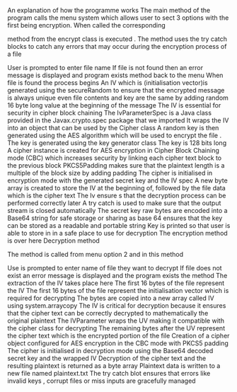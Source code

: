 An explanation of how the programme works The main method of the program calls the menu system which allows user to sect 3 options with the first being encryption. When called the corresponding

method from the encrypt class is executed . The method uses the try catch blocks to catch any errors that may occur during the encryption process of a file

User is prompted to enter file name If file is not found then an error message is displayed and program exists method back to the menu When file is found the process begins An IV which is (initialisation vector)is generated using the secureRandom to ensure that the encrypted message is always unique even file contents and key are the same by adding random 16 byte long value at the beginning of the message The IV is essential for security in cipher block chaining The IvParameterSpec is a Java class provided in the Javax.crypto.spec package that we imported It wraps the IV into an object that can be used by the Cipher class A random key is then generated using the AES algorithm which will be used to encrypt the file . The key is generated using the key generator class The key is 128 bits long A cipher instance is created for AES encryption in Cipher Block Chaining mode (CBC) which increases security by linking each cipher text block to the previous block PKCS5Padding makes sure that the plaintext length is a multiple of the block size by adding padding The cipher is initialised in encryption mode with the generated secret key and the IV spec A new byte array is created to store the IV at the beginning of, followed by the file data which is the cipher text The Iv ensure s that the decryption process can be performed correctly later A try catch is used to make sure that the output stream is closed automatically The secret key raw bytes are encoded into a Base64 string for safe storage or sharing as base 64 ensures that the key can be stored as a readable and portable string Key is printed so that user is able to store in in a safe place to use for decryption The encryption method is over here Decryption method

The method is called from menu option 2 and in this method

Use is prompted to enter name of file they want to decrypt If file does not exist an error message is displayed and the program exists the method The extraction of the IV takes place here The first 16 bytes of the file represent the IV The first 16 bytes of the file represent the initialisation vector which is required for decrypting The bytes are copied into a new array called IV using system.arraycopy The IV is critical for decryption because it ensures that the cipher text can be correctly decrypted to mathematically the original plaintext The IVParameter wraps the UV making it compatible with the cipher class for decrypting The remaining bytes after the UV represent the cipher text which is the encrypted portion of the file Creation of a cipher object configured for AES encryption in the CBC mode with PKCS5 padding The cipher is initialised in decryption mode using the Base64 decoded secret key and the wrapped IV Decryption of the cipher text and the resulting plaintext is returned as a byte array Plaintext data is written to a new file named plaintext.txt The try catch blot ensures that errors like invalid keys , corrupt files or miss inputs are gracefully managed
